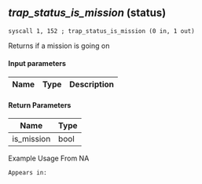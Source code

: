 ## *trap_status_is_mission* (status)

`syscall 1, 152 ; trap_status_is_mission (0 in, 1 out)`

Returns if a mission is going on

#### Input parameters
| Name | Type | Description
|------|------|------------


#### Return Parameters
| Name | Type
|------|-----
| is_mission   | bool   
Example Usage From NA






	Appears in:



